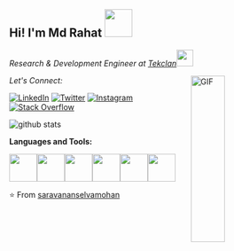 <h2>Hi! I'm Md Rahat <img src="https://media.giphy.com/media/12oufCB0MyZ1Go/giphy.gif" width="50"></h2>
<p><em>Research & Development Engineer at <a href="https://tekclansolutions.com/">Tekclan</a><img src="https://media.giphy.com/media/WUlplcMpOCEmTGBtBW/giphy.gif" width="30"> 
</em></p>
<img width = "35%" align="right" alt="GIF" height="300px" src="https://media.giphy.com/media/l2R06kO1jE5hNHub6/giphy.gif" />


<div align="left">

<i>Let's Connect:</i><br>

<a href="https://www.linkedin.com/in/saravananselvamohan/" target="_blank"><img src="https://img.shields.io/badge/LinkedIn-%230077B5.svg?&style=flat-square&logo=linkedin&logoColor=white" alt="LinkedIn"></a>
<a href="https://twitter.com/__Saravanan" target="_blank"><img src="https://img.shields.io/badge/-Twitter-1da1f2?style=flat-square&labelColor=1da1f2&logo=twitter&logoColor=white" alt="Twitter"></a>
<a href="https://www.instagram.com/saravananselvamohan/" target="_blank"><img src="https://img.shields.io/badge/Instagram-%23E4405F.svg?&style=flat-square&logo=instagram&logoColor=white" alt="Instagram"></a>
[![Stack Overflow](https://img.shields.io/badge/-Stack%20Overflow-222222?style=flat-square&logo=stack-overflow&logoColor=white&link=https://stackoverflow.com/users/11673591/saravanan-selvamohan?tab=profile)](https://stackoverflow.com/users/11673591/saravanan-selvamohan?tab=profile)

</div>

![github stats](https://github-readme-stats.vercel.app/api?username=saravananselvamohan&show_icons=true)

**Languages and Tools:** 
<p align="left">
  <img src="https://media3.giphy.com/media/kdFc8fubgS31b8DsVu/giphy.webp" width="50"><img src="https://media.giphy.com/media/SU2ic3wTfuC6JhD1lA/giphy.gif" width="50"><img src="https://media3.giphy.com/media/ln7z2eWriiQAllfVcn/200w.webp" width="50"><img src="https://i.giphy.com/media/LMt9638dO8dftAjtco/200.webp" width="50"><img src="https://i.giphy.com/media/eNAsjO55tPbgaor7ma/200w.webp" width="50"><img src="https://i.giphy.com/media/IdyAQJVN2kVPNUrojM/200.webp" width="50">
  
</p>

⭐️ From [saravananselvamohan](https://github.com/saravananselvamohan)
